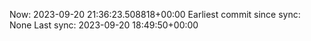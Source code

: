 Now: 2023-09-20 21:36:23.508818+00:00 Earliest commit since sync: None Last sync: 2023-09-20 18:49:50+00:00
